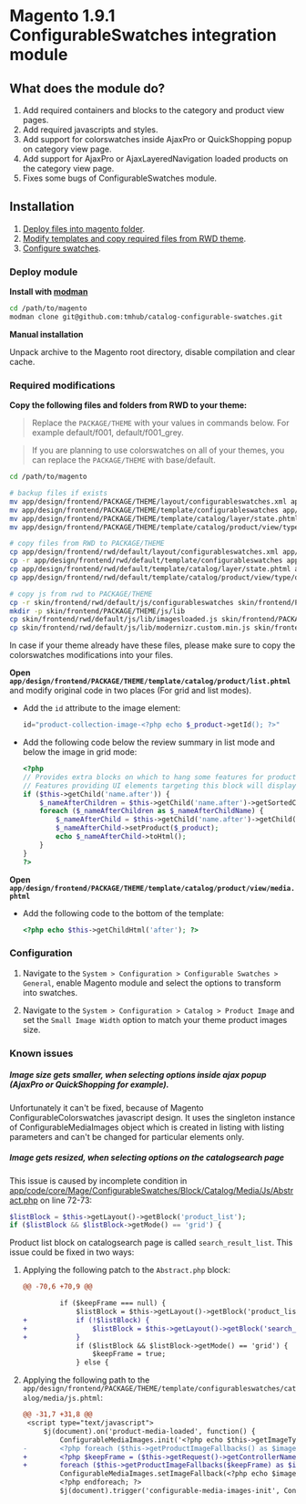 Magento 1.9.1 ConfigurableSwatches integration module
=====================================================

## What does the module do?
1. Add required containers and blocks to the category and product view pages.
2. Add required javascripts and styles.
3. Add support for colorswatches inside AjaxPro or QuickShopping popup on category view page.
4. Add support for AjaxPro or AjaxLayeredNavigation loaded products on the category view page.
5. Fixes some bugs of ConfigurableSwatches module.

## Installation
1. [Deploy files into magento folder](#deploy-module).
3. [Modify templates and copy required files from RWD theme](#required-modifications).
2. [Configure swatches](#configuration).

### Deploy module
**Install with [modman](https://github.com/colinmollenhour/modman)**

```bash
cd /path/to/magento
modman clone git@github.com:tmhub/catalog-configurable-swatches.git
```

**Manual installation**

Unpack archive to the Magento root directory, disable compilation and clear cache.

### Required modifications
**Copy the following files and folders from RWD to your theme:**

> Replace the `PACKAGE/THEME` with your values in commands below. For example default/f001, default/f001_grey.

> If you are planning to use colorswatches on all of your themes, you can replace the `PACKAGE/THEME` with base/default.

```bash
cd /path/to/magento

# backup files if exists
mv app/design/frontend/PACKAGE/THEME/layout/configurableswatches.xml app/design/frontend/PACKAGE/THEME/layout/configurableswatches.xml.bak
mv app/design/frontend/PACKAGE/THEME/template/configurableswatches app/design/frontend/PACKAGE/THEME/template/configurableswatches.bak
mv app/design/frontend/PACKAGE/THEME/template/catalog/layer/state.phtml app/design/frontend/PACKAGE/THEME/template/catalog/layer/state.phtml.bak
mv app/design/frontend/PACKAGE/THEME/template/catalog/product/view/type/options/configurable.phtml app/design/frontend/PACKAGE/THEME/template/catalog/product/view/type/options/configurable.phtml.bak

# copy files from RWD to PACKAGE/THEME
cp app/design/frontend/rwd/default/layout/configurableswatches.xml app/design/frontend/PACKAGE/THEME/layout/configurableswatches.xml
cp -r app/design/frontend/rwd/default/template/configurableswatches app/design/frontend/PACKAGE/THEME/template/configurableswatches
cp app/design/frontend/rwd/default/template/catalog/layer/state.phtml app/design/frontend/PACKAGE/THEME/template/catalog/layer/state.phtml
cp app/design/frontend/rwd/default/template/catalog/product/view/type/options/configurable.phtml app/design/frontend/PACKAGE/THEME/template/catalog/product/view/type/options/configurable.phtml

# copy js from rwd to PACKAGE/THEME
cp -r skin/frontend/rwd/default/js/configurableswatches skin/frontend/PACKAGE/THEME/js/configurableswatches
mkdir -p skin/frontend/PACKAGE/THEME/js/lib
cp skin/frontend/rwd/default/js/lib/imagesloaded.js skin/frontend/PACKAGE/THEME/js/lib/imagesloaded.js
cp skin/frontend/rwd/default/js/lib/modernizr.custom.min.js skin/frontend/PACKAGE/THEME/js/lib/modernizr.custom.min.js
```

In case if your theme already have these files, please make sure to copy the
colorswatches modifications into your files.

**Open `app/design/frontend/PACKAGE/THEME/template/catalog/product/list.phtml`**
and modify original code in two places (For grid and list modes).

* Add the `id` attribute to the image element:

    ```php
    id="product-collection-image-<?php echo $_product->getId(); ?>"
    ```

* Add the following code below the review summary in list mode and below the
    image in grid mode:

    ```php
    <?php
    // Provides extra blocks on which to hang some features for products in the list
    // Features providing UI elements targeting this block will display directly below the product name
    if ($this->getChild('name.after')) {
        $_nameAfterChildren = $this->getChild('name.after')->getSortedChildren();
        foreach ($_nameAfterChildren as $_nameAfterChildName) {
            $_nameAfterChild = $this->getChild('name.after')->getChild($_nameAfterChildName);
            $_nameAfterChild->setProduct($_product);
            echo $_nameAfterChild->toHtml();
        }
    }
    ?>
    ```

**Open `app/design/frontend/PACKAGE/THEME/template/catalog/product/view/media.phtml`**

* Add the following code to the bottom of the template:

    ```php
    <?php echo $this->getChildHtml('after'); ?>
    ```

### Configuration
1. Navigate to the `System > Configuration > Configurable Swatches > General`,
    enable Magento module and select the options to transform into swatches.

2. Navigate to the `System > Configuration > Catalog > Product Image` and set
    the `Small Image Width` option to match your theme product images size.

### Known issues
##### Image size gets smaller, when selecting options inside ajax popup (AjaxPro or QuickShopping for example).
Unfortunately it can't be fixed, because of Magento ConfigurableColorswatches
javascript design. It uses the singleton instance of ConfigurableMediaImages object
which is created in listing with listing parameters and can't be changed for particular
elements only.

##### Image gets resized, when selecting options on the catalogsearch page
This issue is caused by incomplete condition in [app/code/core/Mage/ConfigurableSwatches/Block/Catalog/Media/Js/Abstract.php][block-media-js-abstract]
on line 72-73:

```php
$listBlock = $this->getLayout()->getBlock('product_list');
if ($listBlock && $listBlock->getMode() == 'grid') {
```

Product list block on catalogsearch page is called `search_result_list`. This issue could
be fixed in two ways:

1. Applying the following patch to the `Abstract.php` block:

    ```diff
    @@ -70,6 +70,9 @@

             if ($keepFrame === null) {
                 $listBlock = $this->getLayout()->getBlock('product_list');
    +            if (!$listBlock) {
    +                $listBlock = $this->getLayout()->getBlock('search_result_list');
    +            }
                 if ($listBlock && $listBlock->getMode() == 'grid') {
                     $keepFrame = true;
                 } else {

    ```

2. Applying the following path to the `app/design/frontend/PACKAGE/THEME/template/configurableswatches/catalog/media/js.phtml`:

    ```diff
    @@ -31,7 +31,8 @@
     <script type="text/javascript">
         $j(document).on('product-media-loaded', function() {
             ConfigurableMediaImages.init('<?php echo $this->getImageType(); ?>');
    -        <?php foreach ($this->getProductImageFallbacks() as $imageFallback): ?>
    +        <?php $keepFrame = ($this->getRequest()->getControllerName() !== 'product'); // enabled for the product page only
    +        foreach ($this->getProductImageFallbacks($keepFrame) as $imageFallback): ?>
             ConfigurableMediaImages.setImageFallback(<?php echo $imageFallback['product']->getId(); ?>, $j.parseJSON('<?php echo $imageFallback['image_fallback']; ?>'));
             <?php endforeach; ?>
             $j(document).trigger('configurable-media-images-init', ConfigurableMediaImages);
    ```

[block-media-js-abstract]: https://github.com/speedupmate/Magento-CE-Mirror/blob/master/app/code/core/Mage/ConfigurableSwatches/Block/Catalog/Media/Js/Abstract.php#L72-L73 "Mage/ConfigurableSwatches/Block/Catalog/Media/Js/Abstract.php"
